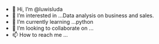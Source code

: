 - 👋 Hi, I’m @luwisluda
- 👀 I’m interested in ...Data analysis on business and sales.
- 🌱 I’m currently learning ...python 
- 💞️ I’m looking to collaborate on ...
- 📫 How to reach me ...

<!---
luwisluda/luwisluda is a ✨ special ✨ repository because its `README.md` (this file) appears on your GitHub profile.
You can click the Preview link to take a look at your changes.
--->
